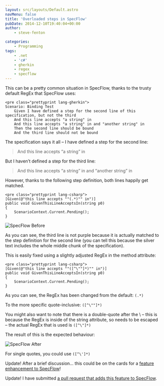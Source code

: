 ```yaml
---
layout: src/layouts/Default.astro
navMenu: false
title: 'Overloaded steps in SpecFlow'
pubDate: 2014-12-10T19:40:04+00:00
author:
    - steve-fenton

categories:
    - Programming
tags:
    - .net
    - 'c#'
    - gherkin
    - regex
    - specflow
---
```


This can be a pretty common situation in SpecFlow, thanks to the trusty default RegEx that SpecFlow uses:

```
<pre class="prettyprint lang-gherkin">
Scenario: Binding Test
    Given I have defined a step for the second line of this specification, but not the third
    And this line accepts "a string" in
    And this line accepts "a string" in and "another string" in
    Then the second line should be bound
    And the third line should not be bound
```

The specification says it all – I have defined a step for the second line:

> And this line accepts “a string” in

But I haven’t defined a step for the third line:

> And this line accepts “a string” in and “another string” in

However, thanks to the following step definition, both lines happily get matched.

```
<pre class="prettyprint lang-csharp">
[Given(@"this line accepts ""(.*)"" in")]
public void GivenThisLineAcceptsIn(string p0)
{
    ScenarioContext.Current.Pending();
}
```

![SpecFlow Before](https://www.stevefenton.co.uk/wp-content/uploads/2015/07/specflow-before.png)

As you can see, the third line is not purple because it is actually matched to the step definition for the second line (you can tell this because the silver text includes the whole middle chunk of the specification).

This is easily fixed using a slightly adjusted RegEx in the method attribute:

```
<pre class="prettyprint lang-csharp">
[Given(@"this line accepts ""([^\""]*)"" in")]
public void GivenThisLineAcceptsIn(string p0)
{
    ScenarioContext.Current.Pending();
}
```

As you can see, the RegEx has been changed from the default: `(.*)`

To the more specific quote-inclusive: `([^\""]*)`

You might also want to note that there is a double-quote after the \\ – this is because the RegEx is inside of the string attribute, so needs to be escaped – the actual RegEx that is used is `([^\"]*)`

The result of this is the expected behaviour:

![SpecFlow After](https://www.stevefenton.co.uk/wp-content/uploads/2015/07/specflow-after.png)

For single quotes, you could use `([^\']*)`

Update! After a brief discussion… this could be on the cards for a [feature enhancement to SpecFlow](https://github.com/techtalk/SpecFlow/issues/309)!

Update! I have submitted [a pull request that adds this feature to SpecFlow](https://github.com/techtalk/SpecFlow/pull/383).